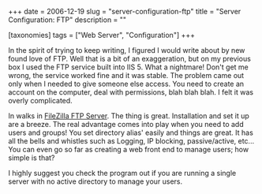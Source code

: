 +++
date = 2006-12-19
slug = "server-configuration-ftp"
title = "Server Configuration: FTP"
description = ""

[taxonomies]
tags = ["Web Server", "Configuration"]
+++

In the spirit of trying to keep writing, I figured I would write about by new found love of FTP. Well that is a bit of an exaggeration, but on my previous box I used the FTP service built into IIS 5. What a nightmare! Don't get me wrong, the service worked fine and it was stable. The problem came out only when I needed to give someone else access. You need to create an account on the computer, deal with permissions, blah blah blah. I felt it was overly complicated.

<!-- more -->

In walks in [FileZilla FTP Server](http://filezilla.sourceforge.net/). The thing is great. Installation and set it up are a breeze. The real advantage comes into play when you need to add users and groups! You set directory alias' easily and things are great. It has all the bells and whistles such as Logging, IP blocking, passive/active, etc... You can even go so far as creating a web front end to manage users; how simple is that?

I highly suggest you check the program out if you are running a single server with no active directory to manage your users.